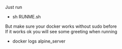 Just run  
- sh RUNME.sh  

But make sure your docker works without sudo before  
If it works ok you will see some greeting when running  
- docker logs alpine_server
